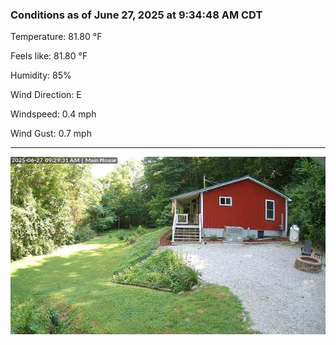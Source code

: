### Conditions as of June 27, 2025 at 9:34:48 AM CDT 

Temperature: 81.80 &deg;F

Feels like: 81.80 &deg;F

Humidity: 85%

Wind Direction: E

Windspeed: 0.4 mph

Wind Gust: 0.7 mph

---

<img src="./images/latest.jpeg"/>

